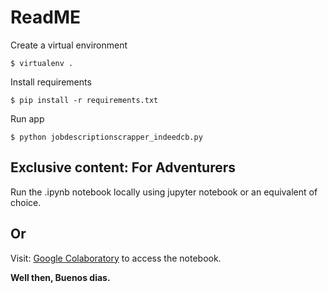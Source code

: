 # ReadME

Create a virtual environment
```shell
$ virtualenv .
```
Install requirements
```shell
$ pip install -r requirements.txt
```
Run app
```shell
$ python jobdescriptionscrapper_indeedcb.py
```

## Exclusive content: For Adventurers

Run the .ipynb notebook locally using jupyter notebook or an equivalent of choice.

Or
------------
Visit: [Google Colaboratory](https://colab.research.google.com/drive/1S_mBryC4ltvQGwCY7Zv_SDHIygAjvtE8?usp=sharing) to access the notebook.


__Well then, Buenos dias.__
